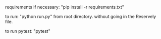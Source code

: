 requirements if necessary:
"pip install -r requirements.txt"

to run:
"python run.py" from root directory. without going in the Reservely file. 

to run pytest:
"pytest"

